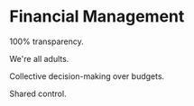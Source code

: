 # Financial Management

100% transparency.

We're all adults.

Collective decision-making over budgets. 

Shared control.
